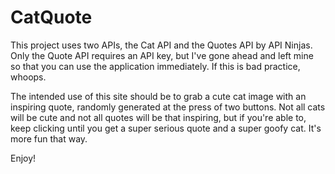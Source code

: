 # CatQuote

This project uses two APIs, the Cat API and the Quotes API by API Ninjas. Only the Quote API requires an API key, but I've gone ahead and left mine so that you can use the application immediately. If this is bad practice, whoops.

The intended use of this site should be to grab a cute cat image with an inspiring quote, randomly generated at the press of two buttons. Not all cats will be cute and not all quotes will be that inspiring, but if you're able to, keep clicking until you get a super serious quote and a super goofy cat. It's more fun that way.

Enjoy!
